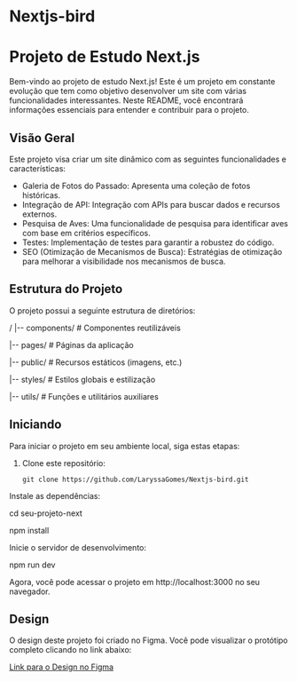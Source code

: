 # Nextjs-bird
# Projeto de Estudo Next.js

Bem-vindo ao projeto de estudo Next.js! Este é um projeto em constante evolução que tem como objetivo desenvolver um site com várias funcionalidades interessantes. Neste README, você encontrará informações essenciais para entender e contribuir para o projeto.

## Visão Geral

Este projeto visa criar um site dinâmico com as seguintes funcionalidades e características:

- Galeria de Fotos do Passado: Apresenta uma coleção de fotos históricas.
- Integração de API: Integração com APIs para buscar dados e recursos externos.
- Pesquisa de Aves: Uma funcionalidade de pesquisa para identificar aves com base em critérios específicos.
- Testes: Implementação de testes para garantir a robustez do código.
- SEO (Otimização de Mecanismos de Busca): Estratégias de otimização para melhorar a visibilidade nos mecanismos de busca.

## Estrutura do Projeto

O projeto possui a seguinte estrutura de diretórios:

/
|-- components/ # Componentes reutilizáveis

|-- pages/ # Páginas da aplicação

|-- public/ # Recursos estáticos (imagens, etc.)

|-- styles/ # Estilos globais e estilização

|-- utils/ # Funções e utilitários auxiliares

## Iniciando

Para iniciar o projeto em seu ambiente local, siga estas etapas:

1. Clone este repositório:

   ```shell
   git clone https://github.com/LaryssaGomes/Nextjs-bird.git
Instale as dependências:

cd seu-projeto-next

npm install

Inicie o servidor de desenvolvimento:

npm run dev

Agora, você pode acessar o projeto em http://localhost:3000 no seu navegador.

## Design

O design deste projeto foi criado no Figma. Você pode visualizar o protótipo completo clicando no link abaixo:

[Link para o Design no Figma](https://www.figma.com/file/cXwqHGaJzQp8RsUIuuHcEJ/Untitled?type=design&node-id=0-1&mode=design&t=J6XMXIALVrIGrFIq-0)

